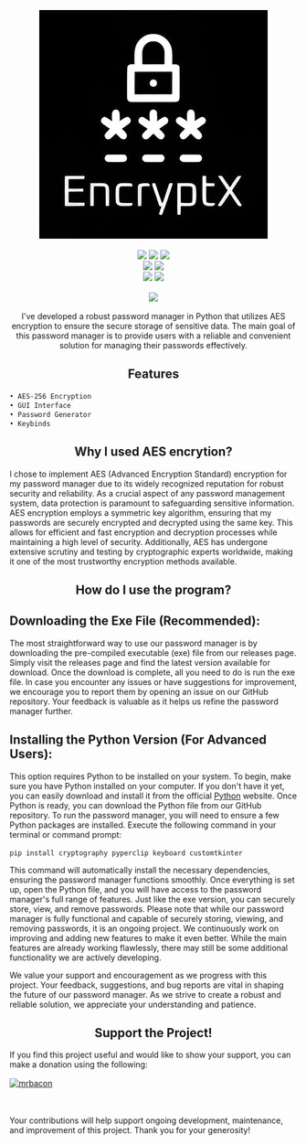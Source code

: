 <p align= "center">
   <kbd>
   <img  src="https://raw.githubusercontent.com/MrBacon1-1/Bacon-Manager/main/EncryptX.jpg">
   </kbd><br><br>
   <img src="https://img.shields.io/github/languages/top/MrBacon1-1/EncryptX">
   <img src="https://img.shields.io/github/stars/MrBacon1-1/EncryptX">
   <img src="https://img.shields.io/github/forks/MrBacon1-1/EncryptX">
   <br>
   <img src="https://img.shields.io/github/last-commit/MrBacon1-1/EncryptX">
   <img src="https://img.shields.io/github/license/MrBacon1-1/EncryptX">
   <br>
   <img src="https://img.shields.io/github/issues/MrBacon1-1/EncryptX">
   <img src="https://img.shields.io/github/issues-closed/MrBacon1-1/EncryptX">
   <br>
   <br>
   <img src="https://repobeats.axiom.co/api/embed/e84c6509464cf57199f1616024f64c57af11d1dd.svg">
</p>

<p align="center">
   I've developed a robust password manager in Python that utilizes AES encryption to ensure the secure storage of sensitive data. The main goal of this password manager is to provide users with a reliable and convenient solution for managing their passwords effectively.
</p>
  
<h2 align="center">
   Features
</h2>

    • AES-256 Encryption
    • GUI Interface
    • Password Generator
    • Keybinds

<h2 align="center">
   Why I used AES encrytion?
</h2>

I chose to implement AES (Advanced Encryption Standard) encryption for my password manager due to its widely recognized reputation for robust security and reliability. As a crucial aspect of any password management system, data protection is paramount to safeguarding sensitive information. AES encryption employs a symmetric key algorithm, ensuring that my passwords are securely encrypted and decrypted using the same key. This allows for efficient and fast encryption and decryption processes while maintaining a high level of security. Additionally, AES has undergone extensive scrutiny and testing by cryptographic experts worldwide, making it one of the most trustworthy encryption methods available.

<h2 align="center">
   How do I use the program?
</h2>

## Downloading the Exe File (Recommended):

The most straightforward way to use our password manager is by downloading the pre-compiled executable (exe) file from our releases page. 
Simply visit the releases page and find the latest version available for download.
Once the download is complete, all you need to do is run the exe file.
In case you encounter any issues or have suggestions for improvement, we encourage you to report them by opening an issue on our GitHub repository. 
Your feedback is valuable as it helps us refine the password manager further.

## Installing the Python Version (For Advanced Users):

This option requires Python to be installed on your system.
To begin, make sure you have Python installed on your computer. 
If you don't have it yet, you can easily download and install it from the official [Python](https://www.python.org/) website.
Once Python is ready, you can download the Python file from our GitHub repository.
To run the password manager, you will need to ensure a few Python packages are installed. Execute the following command in your terminal or command prompt:

`pip install cryptography pyperclip keyboard customtkinter`

This command will automatically install the necessary dependencies, ensuring the password manager functions smoothly.
Once everything is set up, open the Python file, and you will have access to the password manager's full range of features. Just like the exe version, you can securely store, view, and remove passwords.
Please note that while our password manager is fully functional and capable of securely storing, viewing, and removing passwords, it is an ongoing project. We continuously work on improving and adding new features to make it even better. While the main features are already working flawlessly, there may still be some additional functionality we are actively developing.

We value your support and encouragement as we progress with this project. 
Your feedback, suggestions, and bug reports are vital in shaping the future of our password manager. 
As we strive to create a robust and reliable solution, we appreciate your understanding and patience.

<h2 align="center">
   Support the Project!
</h2>

If you find this project useful and would like to show your support, you can make a donation using the following:
<p><a href="https://ko-fi.com/mrbacon"> <img align="center" src="https://cdn.ko-fi.com/cdn/kofi3.png?v=3" height="50" width="210" alt="mrbacon" /></a></p><br><br>
Your contributions will help support ongoing development, maintenance, and improvement of this project. Thank you for your generosity!

